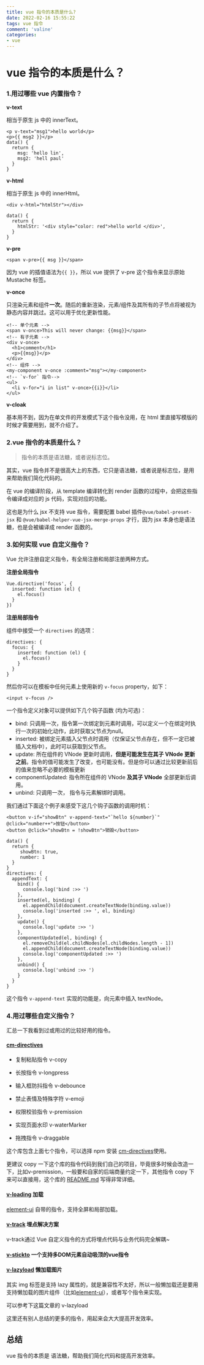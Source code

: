 ```yaml
---
title: vue 指令的本质是什么?
date: 2022-02-16 15:55:22
tags: vue 指令
comment: 'valine'
categories: 
- vue
---
```



# vue 指令的本质是什么？

### 1.用过哪些 vue 内置指令？

**v-text**

相当于原生 js 中的 innerText。

```vue
<p v-text="msg1">hello world</p>
<p>{{ msg2 }}</p>
data() {
  return {
    msg: 'hello lin',
    msg2: 'hell paul'
  }
}
```

**v-html**

相当于原生 js 中的 innerHtml。

```vue
<div v-html="htmlStr"></div>

data() {
  return {
    htmlStr: '<div style="color: red">hello world </div>',
  }
}
```

**v-pre**

```vue
<span v-pre>{{ msg }}</span>
```

因为 vue 的插值语法为`{{ }}`，所以 vue 提供了 v-pre 这个指令来显示原始 Mustache 标签。

**v-once**

只渲染元素和组件**一次**。随后的重新渲染，元素/组件及其所有的子节点将被视为静态内容并跳过。这可以用于优化更新性能。

```vue
<!-- 单个元素 -->
<span v-once>This will never change: {{msg}}</span>
<!-- 有子元素 -->
<div v-once>
  <h1>comment</h1>
  <p>{{msg}}</p>
</div>
<!-- 组件 -->
<my-component v-once :comment="msg"></my-component>
<!-- `v-for` 指令-->
<ul>
  <li v-for="i in list" v-once>{{i}}</li>
</ul>
```

**v-cloak**

基本用不到，因为在单文件的开发模式下这个指令没用，在 html 里直接写模版的时候才需要用到，就不介绍了。

### 2.vue 指令的本质是什么？

> 指令的本质是语法糖，或者说标志位。

其实，vue 指令并不是很高大上的东西，它只是语法糖，或者说是标志位，是用来帮助我们简化代码的。

在 vue 的编译阶段，从 template 编译转化到 render 函数的过程中，会把这些指令编译成对应的 js 代码，实现对应的功能。

这也是为什么 jsx 不支持 vue 指令，需要配置 babel 插件`@vue/babel-preset-jsx` 和 `@vue/babel-helper-vue-jsx-merge-props` 才行，因为 jsx 本身也是语法糖，也是会被编译成 render 函数的。

### 3.如何实现 vue 自定义指令？

Vue 允许注册自定义指令，有全局注册和局部注册两种方式。

**注册全局指令**

```vue
Vue.directive('focus', {
  inserted: function (el) {
    el.focus()
  }
})
```

**注册局部指令**

组件中接受一个 `directives` 的选项：

```vue
directives: {
  focus: {
    inserted: function (el) {
      el.focus()
    }
  }
}
```

然后你可以在模板中任何元素上使用新的 `v-focus` property，如下：

```vue
<input v-focus />
```

一个指令定义对象可以提供如下几个钩子函数 (均为可选)：

- bind: 只调用一次，指令第一次绑定到元素时调用，可以定义一个在绑定时执行一次的初始化动作，此时获取父节点为null。
- inserted: 被绑定元素插入父节点时调用（仅保证父节点存在，但不一定已被插入文档中），此时可以获取到父节点。
- update: 所在组件的 VNode 更新时调用，**但是可能发生在其子 VNode 更新之前**。指令的值可能发生了改变，也可能没有。但是你可以通过比较更新前后的值来忽略不必要的模板更新
- componentUpdated: 指令所在组件的 VNode **及其子 VNode** 全部更新后调用。
- unbind: 只调用一次， 指令与元素解绑时调用。

我们通过下面这个例子来感受下这几个钩子函数的调用时机：

```vue
<button v-if="showBtn" v-append-text="`hello ${number}`" @click="number++">按钮</button>
<button @click="showBtn = !showBtn">销毁</button>

data() {
  return {
     showBtn: true,
     number: 1
  }
}
directives: {
  appendText: {
    bind() {
      console.log('bind :>> ')
    },
    inserted(el, binding) {
      el.appendChild(document.createTextNode(binding.value))
      console.log('inserted :>> ', el, binding)
    },
    update() {
      console.log('update :>> ')
    },
    componentUpdated(el, binding) {
      el.removeChild(el.childNodes[el.childNodes.length - 1])
      el.appendChild(document.createTextNode(binding.value))
      console.log('componentUpdated :>> ')
    },
    unbind() {
      console.log('unbind :>> ')
    }
  }
}
```

这个指令 `v-append-text` 实现的功能是，向元素中插入 textNode。

### 4.用过哪些自定义指令？

汇总一下我看到过或用过的比较好用的指令。

#### [cm-directives](https://link.juejin.cn/?target=https%3A%2F%2Fgithub.com%2FMichael-lzg%2Fv-directives)

- 复制粘贴指令 v-copy
- 长按指令 v-longpress
- 输入框防抖指令 v-debounce
- 禁止表情及特殊字符 v-emoji

- 权限校验指令 v-premission
- 实现页面水印 v-waterMarker
- 拖拽指令 v-draggable

这个库包含上面七个指令，可以选择 npm 安装 [cm-directives](https://link.juejin.cn/?target=https%3A%2F%2Fwww.npmjs.com%2Fpackage%2Fcm-directives)使用。

更建议 copy 一下这个库的指令代码到我们自己的项目，毕竟很多时候会改造一下，比如v-premission，一般要和自家的后端商量约定一下，其他指令 copy 下来可以直接用，这个库的 [README.md](https://link.juejin.cn/?target=https%3A%2F%2Fgithub.com%2FMichael-lzg%2Fv-directives) 写得非常详细。

#### [v-loading](https://link.juejin.cn/?target=https%3A%2F%2Felement.eleme.cn%2F%23%2Fzh-CN%2Fcomponent%2Floading) 加载

[element-ui](https://link.juejin.cn/?target=https%3A%2F%2Felement.eleme.cn%2F%23%2Fzh-CN%2Fcomponent%2Floading) 自带的指令，支持全屏和局部加载。

#### [v-track](https://link.juejin.cn/?target=https%3A%2F%2Fgithub.com%2Fl-hammer%2Fv-track) 埋点解决方案

v-track通过 Vue 自定义指令的方式将埋点代码与业务代码完全解耦~

#### [v-stickto](https://link.juejin.cn/?target=https%3A%2F%2Fgithub.com%2Fwormsan%2Fvue-stickto) 一个支持多DOM元素自动吸顶的vue指令

#### [v-lazyload](https://link.juejin.cn/?target=https%3A%2F%2Fwww.cnblogs.com%2Flzq035%2Fp%2F14183553.html) 懒加载图片

其实 img 标签是支持 lazy 属性的，就是兼容性不太好，所以一般懒加载还是要用支持懒加载的图片组件（比如[element-ui](https://link.juejin.cn/?target=https%3A%2F%2Felement.eleme.cn%2F%23%2Fzh-CN%2Fcomponent%2Fimage)），或者写个指令来实现。

可以参考下这篇文章的 v-lazyload

这里还有别人总结的更多的指令，用起来会大大提高开发效率。 

## 总结

vue 指令的本质是 语法糖，帮助我们简化代码和提高开发效率。
